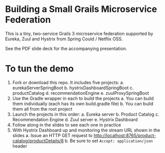 # Building a Small Grails Microservice Federation
This is a tiny, two-service Grails 3 microservice federation supported by Eureka, Zuul and Hystrix from Spring Could / Netflix OSS.

See the PDF slide deck for the accompanying presentation.

# To tun the demo

1. Fork or download this repo. It includes five projects:
    a. eurekaServerSpringBoot
    b. hystrixDashboardSpringBoot
    c. productCatalog
    d. recommendationEngine
    e. zuulProxySpringBoot
2. Use the Gradle wrapper in each to build the projects
    a. You can build them individually (each has its own build.gradle file)
    b. You can build them all from the root project
3. Launch the projects in this order:
    a. Eureka server
    b. Product Catalog
    c. Recommendation Engine
    d. Zuul server
    e. Hystrix Dashboard
4. Follow along in the slides to see each one in practice
5. With Hystrix Dashboard up and monitoring the stream URL shown in the slides
    a. Issue an HTTP GET request to <http://localhost:8765/product-catalog/productDetails/8>
    b. Be sure to set ```Accept: application/json``` header

 